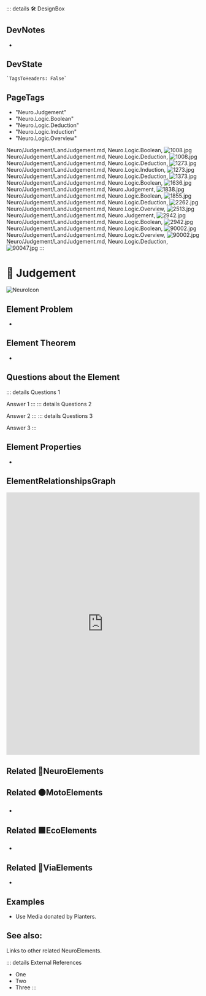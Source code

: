 ::: details 🛠 <dev>DesignBox</dev>

## DevNotes

-

## DevState

```py
`TagsToHeaders: False`
```

<h2>PageTags</h2>

- "Neuro.Judgement"
- "Neuro.Logic.Boolean"
- "Neuro.Logic.Deduction"
- "Neuro.Logic.Induction"
- "Neuro.Logic.Overview"

Neuro/Judgement/LandJudgement.md, <dev>Neuro.Logic.Boolean</dev>, ![1008.jpg](/PaperPhoto/1008.jpg)
Neuro/Judgement/LandJudgement.md, <dev>Neuro.Logic.Deduction</dev>, ![1008.jpg](/PaperPhoto/1008.jpg)
Neuro/Judgement/LandJudgement.md, <dev>Neuro.Logic.Deduction</dev>, ![1273.jpg](/PaperPhoto/1273.jpg)
Neuro/Judgement/LandJudgement.md, <dev>Neuro.Logic.Induction</dev>, ![1273.jpg](/PaperPhoto/1273.jpg)
Neuro/Judgement/LandJudgement.md, <dev>Neuro.Logic.Deduction</dev>, ![1373.jpg](/PaperPhoto/1373.jpg)
Neuro/Judgement/LandJudgement.md, <dev>Neuro.Logic.Boolean</dev>, ![1636.jpg](/PaperPhoto/1636.jpg)
Neuro/Judgement/LandJudgement.md, <dev>Neuro.Judgement</dev>, ![1838.jpg](/PaperPhoto/1838.jpg)
Neuro/Judgement/LandJudgement.md, <dev>Neuro.Logic.Boolean</dev>, ![1855.jpg](/PaperPhoto/1855.jpg)
Neuro/Judgement/LandJudgement.md, <dev>Neuro.Logic.Deduction</dev>, ![2262.jpg](/PaperPhoto/2262.jpg)
Neuro/Judgement/LandJudgement.md, <dev>Neuro.Logic.Overview</dev>, ![2513.jpg](/PaperPhoto/2513.jpg)
Neuro/Judgement/LandJudgement.md, <dev>Neuro.Judgement</dev>, ![2942.jpg](/PaperPhoto/2942.jpg)
Neuro/Judgement/LandJudgement.md, <dev>Neuro.Logic.Boolean</dev>, ![2942.jpg](/PaperPhoto/2942.jpg)
Neuro/Judgement/LandJudgement.md, <dev>Neuro.Logic.Boolean</dev>, ![90002.jpg](/PaperPhoto/90002.jpg)
Neuro/Judgement/LandJudgement.md, <dev>Neuro.Logic.Overview</dev>, ![90002.jpg](/PaperPhoto/90002.jpg)
Neuro/Judgement/LandJudgement.md, <dev>Neuro.Logic.Deduction</dev>, ![90047.jpg](/PaperPhoto/90047.jpg)
:::

# 💜 <neuro>Judgement </neuro>

![NeuroIcon](/Neuro/Neuro_Icon.png)

## Element Problem

-

## Element Theorem

-

## Questions about the Element

::: details Questions 1

Answer 1
:::
::: details Questions 2

Answer 2
:::
::: details Questions 3

Answer 3
:::

## Element Properties

-

## ElementRelationshipsGraph

<iframe
    width="100%"
    height="684"
    frameborder="0"
    src="https://observablehq.com/embed/@d3/force-directed-graph/2?cells=chart"
></iframe>

## Related 💜<neuro>NeuroElements</neuro>

## Related 🟠<moto>MotoElements</moto>

-

## Related 🟩<eco>EcoElements</eco>

-

## Related 🔻<via>ViaElements</via>

-

## Examples

- Use Media donated by Planters.

## See also:

Links to other related NeuroElements.

::: details External References

- One
- Two
- Three
:::
